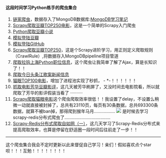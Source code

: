 #### 这段时间学习Python练手的爬虫集合

1. [链家爬虫](https://github.com/Family-TreeSY/SpiderList/tree/master/Lianjia)，数据存入了MongoDB数据库:[MongoDB学习笔记](https://family-treesy.github.io/2017/11/30/1.%20%E4%BB%80%E4%B9%88%E6%98%AFMongoDB%E6%95%B0%E6%8D%AE%E5%BA%93%EF%BC%9F/)
2. [Scrapy爬取豆瓣TOP250电影](https://github.com/Family-TreeSY/SpiderList/tree/master/douban_movie)，这是一个简单的Scrapy入门爬虫
3. [Python爬取豆瓣小说](https://github.com/Family-TreeSY/SpiderList/tree/master/douban_reading)
4. [模拟登陆豆瓣](https://github.com/Family-TreeSY/SpiderList/tree/master/login_douban)
5. [模拟登陆GitHub](https://github.com/Family-TreeSY/SpiderList/tree/master/login_github)
6. [Scrapy爬取豆瓣TOP250]()，这是个Scrapy进阶学习，用正则定义爬取规则（CrawlRule）,将数据存入MongoDBpipeline项目管道
7. [爬取拉钩上海Python职位信息](https://github.com/Family-TreeSY/SpiderList/blob/master/lagou/lagou_spider.py)，这个爬虫让我简单了解了Ajax，算是长知识了！！
8. [爬取今日头条江歌案新闻信息](https://github.com/Family-TreeSY/SpiderList/blob/master/toutiao/toutiao_spider.py)
9. [猫眼TOP100电影](https://github.com/Family-TreeSY/SpiderList/blob/master/MaoyanTop100/MaoyanTop100.py)，增加了进程池实现了秒抓， - *-！！！！！！
10. [抓取电影芳华豆瓣影评](https://github.com/Family-TreeSY/SpiderList/blob/master/douban_fanghua/fanghua_spider.py)，这几天被芳华刷屏了，又没时间去电影院看，所以就爬取了芳华的影评假装当看了 ··········
11. [Scrapy爬取猫眼电影](https://github.com/Family-TreeSY/SpiderList/tree/master/maoyan)这个爬虫爬取效率很低！！我设置了delay，不设置么稍微一动就直接被封掉了，总共有23110页，每页有30条数据，总共693300条数据，就算不被ban掉，那得爬到猴年马月.................
![](http://m.qpic.cn/psb?/V10WDaE22S84Sl/YpE56Kh92bW7VYgfxOKF0xXwbjliiubEHdpLd3NizM8!/b/dPMAAAAAAAAA&bo=5AJ5AQAAAAADB7w!&rf=viewer_4)
是时候去学习scrapy-redis分布式爬虫了.....................................
12. [Scrapy-Redis分布式爬取自如网（一）](https://github.com/Family-TreeSY/SpiderList/blob/master/ziru/ziru/spiders/ziroom.py)，这几天学习了Scrapy-Redis分布式来提高爬取效率，也算是停留在舒适圈一段时间后往前走了一步！！


----------


这个爬虫集合我会不定时更新以此来督促自己学习！亲们！假如喜欢点个star呗！！！互勉！！！！！！！！
